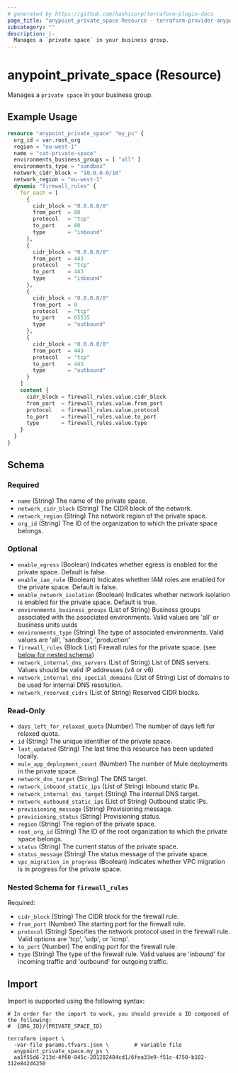 ```yaml
---
# generated by https://github.com/hashicorp/terraform-plugin-docs
page_title: "anypoint_private_space Resource - terraform-provider-anypoint"
subcategory: ""
description: |-
  Manages a `private space` in your business group.
---
```


# anypoint_private_space (Resource)

Manages a `private space` in your business group.

## Example Usage

```terraform
resource "anypoint_private_space" "my_ps" {
  org_id = var.root_org
  region = "eu-west-1"
  name = "cat-private-space"
  environments_business_groups = [ "all" ]
  environments_type = "sandbox"
  network_cidr_block = "10.0.0.0/16"
  network_region = "eu-west-1"
  dynamic "firewall_rules" {
    for_each = [
      {
        cidr_block = "0.0.0.0/0"
        from_port  = 80
        protocol   = "tcp"
        to_port    = 80
        type       = "inbound"
      },
      {
        cidr_block = "0.0.0.0/0"
        from_port  = 443
        protocol   = "tcp"
        to_port    = 443
        type       = "inbound"
      },
      {
        cidr_block = "0.0.0.0/0"
        from_port  = 0
        protocol   = "tcp"
        to_port    = 65535
        type       = "outbound"
      },
      {
        cidr_block = "0.0.0.0/0"
        from_port  = 443
        protocol   = "tcp"
        to_port    = 443
        type       = "outbound"
      }
    ]
    content {
      cidr_block = firewall_rules.value.cidr_block
      from_port  = firewall_rules.value.from_port
      protocol   = firewall_rules.value.protocol
      to_port    = firewall_rules.value.to_port
      type       = firewall_rules.value.type
    }
  }
}
```

<!-- schema generated by tfplugindocs -->
## Schema

### Required

- `name` (String) The name of the private space.
- `network_cidr_block` (String) The CIDR block of the network.
- `network_region` (String) The network region of the private space.
- `org_id` (String) The ID of the organization to which the private space belongs.

### Optional

- `enable_egress` (Boolean) Indicates whether egress is enabled for the private space. Default is false.
- `enable_iam_role` (Boolean) Indicates whether IAM roles are enabled for the private space. Default is false.
- `enable_network_isolation` (Boolean) Indicates whether network isolation is enabled for the private space. Default is true.
- `environments_business_groups` (List of String) Business groups associated with the associated environments. Valid values are 'all' or business units uuids
- `environments_type` (String) The type of associated environments. Valid values are 'all', 'sandbox', 'production'
- `firewall_rules` (Block List) Firewall rules for the private space. (see [below for nested schema](#nestedblock--firewall_rules))
- `network_internal_dns_servers` (List of String) List of DNS servers. Values should be valid IP addresses (v4 or v6)
- `network_internal_dns_special_domains` (List of String) List of domains to be used for internal DNS resolution.
- `network_reserved_cidrs` (List of String) Reserved CIDR blocks.

### Read-Only

- `days_left_for_relaxed_quota` (Number) The number of days left for relaxed quota.
- `id` (String) The unique identifier of the private space.
- `last_updated` (String) The last time this resource has been updated locally.
- `mule_app_deployment_count` (Number) The number of Mule deployments in the private space.
- `network_dns_target` (String) The DNS target.
- `network_inbound_static_ips` (List of String) Inbound static IPs.
- `network_internal_dns_target` (String) The internal DNS target.
- `network_outbound_static_ips` (List of String) Outbound static IPs.
- `provisioning_message` (String) Provisioning message.
- `provisioning_status` (String) Provisioning status.
- `region` (String) The region of the private space.
- `root_org_id` (String) The ID of the root organization to which the private space belongs.
- `status` (String) The current status of the private space.
- `status_message` (String) The status message of the private space.
- `vpc_migration_in_progress` (Boolean) Indicates whether VPC migration is in progress for the private space.

<a id="nestedblock--firewall_rules"></a>
### Nested Schema for `firewall_rules`

Required:

- `cidr_block` (String) The CIDR block for the firewall rule.
- `from_port` (Number) The starting port for the firewall rule.
- `protocol` (String) Specifies the network protocol used in the firewall rule. Valid options are 'tcp', 'udp', or 'icmp'.
- `to_port` (Number) The ending port for the firewall rule.
- `type` (String) The type of the firewall rule. Valid values are 'inbound' for incoming traffic and 'outbound' for outgoing traffic.

## Import

Import is supported using the following syntax:

```shell
# In order for the import to work, you should provide a ID composed of the following:
#  {ORG_ID}/{PRIVATE_SPACE_ID}

terraform import \
  -var-file params.tfvars.json \        # variable file
  anypoint_private_space.my_ps \
  aa1f55d6-213d-4f60-845c-201282484cd1/6fea33e9-f51c-4750-b182-312e842d4250
```
